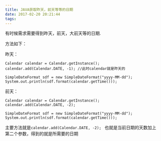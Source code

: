 ```yaml
---
title: JAVA获取昨天，前天等等的日期
date: 2017-02-20 20:21:44
tags:
---
```


有时候需求需要得到昨天，前天，大前天等的日期.

<!--more-->

方法如下：

昨天：

```
Calendar calendar = Calendar.getInstance();
calendar.add(Calendar.DATE, -1); //此时calendar就是昨天的

SimpleDateFormat sdf = new SimpleDateFormat("yyyy-MM-dd");
System.out.println(sdf.format(calendar.getTime()));
```


前天：

```
Calendar calendar = Calendar.getInstance();
calendar.add(Calendar.DATE, -2); 

SimpleDateFormat sdf = new SimpleDateFormat("yyyy-MM-dd");
System.out.println(sdf.format(calendar.getTime()));
```

主要方法就是`calendar.add(Calendar.DATE, -2); `
也就是当前日期的天数加上第二个参数，得到的就是所需要的日期
